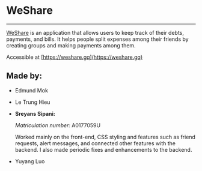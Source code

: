 # WeShare

----
[WeShare](https://weshare.gq)
 is an application that allows users to keep track of their debts, payments, and bills. It helps people split expenses among their friends by creating groups and making payments among them.

Accessible at [https://weshare.gq](https://weshare.gq)

## Made by:

* Edmund Mok

* Le Trung Hieu

* **Sreyans Sipani:**

   *Matriculation number:* A0177059U

   Worked mainly on the front-end, CSS styling and features such as friend requests, alert messages, and connected other features with the backend. I also made periodic fixes and enhancements to the backend.

* Yuyang Luo
